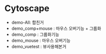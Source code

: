 # Cytoscape
- demo-All: 합친거
- demo_comp+mouse : 마우스 오버기능 + 그룹화
- demo_comp : 그룹화기능
- demo_mouse : 마우스 오버기능
- demo_vuetest : 뷰사용해본거
